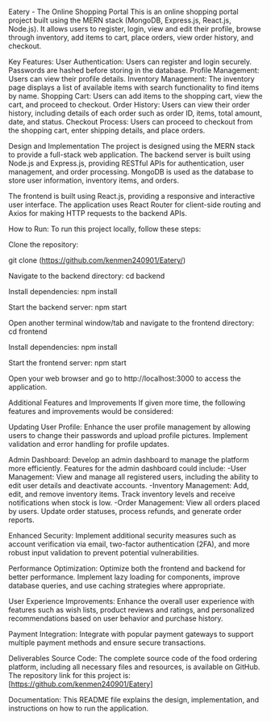Eatery - The Online Shopping Portal
This is an online shopping portal project built using the MERN stack (MongoDB, Express.js, React.js, Node.js). It allows users to register, login, view and edit their profile, browse through inventory, add items to cart, place orders, view order history, and checkout.

Key Features:
User Authentication: Users can register and login securely. Passwords are hashed before storing in the database.
Profile Management: Users can view their profile details.
Inventory Management: The inventory page displays a list of available items with search functionality to find items by name.
Shopping Cart: Users can add items to the shopping cart, view the cart, and proceed to checkout.
Order History: Users can view their order history, including details of each order such as order ID, items, total amount, date, and status.
Checkout Process: Users can proceed to checkout from the shopping cart, enter shipping details, and place orders.

Design and Implementation
The project is designed using the MERN stack to provide a full-stack web application. The backend server is built using Node.js and Express.js, providing RESTful APIs for authentication, user management, and order processing. MongoDB is used as the database to store user information, inventory items, and orders.

The frontend is built using React.js, providing a responsive and interactive user interface. The application uses React Router for client-side routing and Axios for making HTTP requests to the backend APIs.

How to Run:
To run this project locally, follow these steps:

Clone the repository:

git clone (https://github.com/kenmen240901/Eatery/)

Navigate to the backend directory:
cd backend

Install dependencies:
npm install

Start the backend server:
npm start

Open another terminal window/tab and navigate to the frontend directory:
cd frontend

Install dependencies:
npm install

Start the frontend server:
npm start

Open your web browser and go to http://localhost:3000 to access the application.


Additional Features and Improvements
If given more time, the following features and improvements would be considered:

Updating User Profile: Enhance the user profile management by allowing users to change their passwords and upload profile pictures. Implement validation and error handling for profile updates.

Admin Dashboard: Develop an admin dashboard to manage the platform more efficiently. Features for the admin dashboard could include:
-User Management: View and manage all registered users, including the ability to edit user details and deactivate accounts.
-Inventory Management: Add, edit, and remove inventory items. Track inventory levels and receive notifications when stock is low.
-Order Management: View all orders placed by users. Update order statuses, process refunds, and generate order reports.

Enhanced Security: Implement additional security measures such as account verification via email, two-factor authentication (2FA), and more robust input validation to prevent potential vulnerabilities.

Performance Optimization: Optimize both the frontend and backend for better performance. Implement lazy loading for components, improve database queries, and use caching strategies where appropriate.

User Experience Improvements: Enhance the overall user experience with features such as wish lists, product reviews and ratings, and personalized recommendations based on user behavior and purchase history.

Payment Integration: Integrate with popular payment gateways to support multiple payment methods and ensure secure transactions.

Deliverables
Source Code: The complete source code of the food ordering platform, including all necessary files and resources, is available on GitHub. The repository link for this project is: [https://github.com/kenmen240901/Eatery]

Documentation: This README file explains the design, implementation, and instructions on how to run the application.
